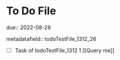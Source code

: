 # To Do File

due:: 2022-08-28

metadatafield:: todoTestFile_1312_26

- [ ] Task of todoTestFile_1312 1 [[Query me]]
